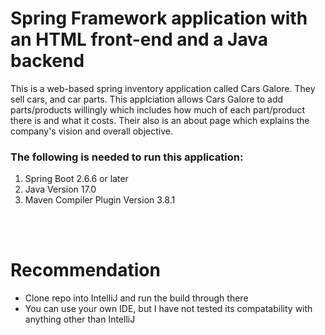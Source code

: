 # Spring Framework application with an HTML front-end and a Java backend
This is a web-based spring inventory application called Cars Galore. They sell cars, and car parts. This applciation allows Cars Galore to add parts/products willingly which includes how much of each part/product there is and what it costs. Their also is an about page which explains the company's vision and overall objective. 

### The following is needed to run this application:
1. Spring Boot 2.6.6 or later
2. Java Version 17.0
3. Maven Compiler Plugin Version 3.8.1
<br>
<br>


# Recommendation
- Clone repo into IntelliJ and run the build through there
- You can use your own IDE, but I have not tested its compatability with anything other than IntelliJ
